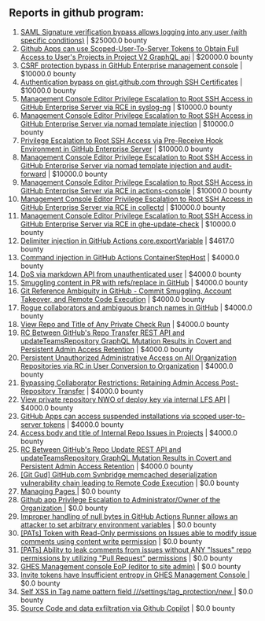 ## Reports in github program:
1. [SAML Signature verification bypass allows logging into any user (with specific conditions)](https://hackerone.com/reports/2579939) | $25000.0 bounty
2. [Github Apps can use Scoped-User-To-Server Tokens to Obtain Full Access to User's Projects in Project V2 GraphQL api](https://hackerone.com/reports/1711938) | $20000.0 bounty
3. [CSRF protection bypass in GitHub Enterprise management console](https://hackerone.com/reports/1497169) | $10000.0 bounty
4. [Authentication bypass on gist.github.com through SSH Certificates](https://hackerone.com/reports/1901040) | $10000.0 bounty
5. [Management Console Editor Privilege Escalation to Root SSH Access in GitHub Enterprise Server via RCE in syslog-ng](https://hackerone.com/reports/2329466) | $10000.0 bounty
6. [Management Console Editor Privilege Escalation to Root SSH Access in GitHub Enterprise Server via nomad template injection](https://hackerone.com/reports/2332551) | $10000.0 bounty
7. [Privilege Escalation to Root SSH Access via Pre-Receive Hook Environment in GitHub Enterprise Server](https://hackerone.com/reports/2336236) | $10000.0 bounty
8. [Management Console Editor Privilege Escalation to Root SSH Access in GitHub Enterprise Server via nomad template injection and audit-forward](https://hackerone.com/reports/2332623) | $10000.0 bounty
9. [Management Console Editor Privilege Escalation to Root SSH Access in GitHub Enterprise Server via RCE in actions-console](https://hackerone.com/reports/2323292) | $10000.0 bounty
10. [Management Console Editor Privilege Escalation to Root SSH Access in GitHub Enterprise Server via RCE in collectd](https://hackerone.com/reports/2329547) | $10000.0 bounty
11. [Management Console Editor Privilege Escalation to Root SSH Access in GitHub Enterprise Server via RCE in ghe-update-check](https://hackerone.com/reports/2325023) | $10000.0 bounty
12. [Delimiter injection in GitHub Actions core.exportVariable](https://hackerone.com/reports/1625652) | $4617.0 bounty
13. [Command injection in GitHub Actions ContainerStepHost](https://hackerone.com/reports/1637621) | $4000.0 bounty
14. [DoS via markdown API from unauthenticated user](https://hackerone.com/reports/1619604) | $4000.0 bounty
15. [Smuggling content in PR with refs/replace in GitHub](https://hackerone.com/reports/1938106) | $4000.0 bounty
16. [Git Reference Ambiguity in GitHub - Commit Smuggling, Account Takeover, and Remote Code Execution](https://hackerone.com/reports/2017600) | $4000.0 bounty
17. [Rogue collaborators and ambiguous branch names in GitHub](https://hackerone.com/reports/1831528) | $4000.0 bounty
18. [View Repo and Title of Any Private Check Run](https://hackerone.com/reports/2210179) | $4000.0 bounty
19. [RC Between GitHub's Repo Transfer REST API and updateTeamsRepository GraphQL Mutation Results in Covert and Persistent Admin Access Retention](https://hackerone.com/reports/2216036) | $4000.0 bounty
20. [Persistent Unauthorized Administrative Access on All Organization Repositories via RC in User Conversion to Organization](https://hackerone.com/reports/2185545) | $4000.0 bounty
21. [Bypassing Collaborator Restrictions: Retaining Admin Access Post-Repository Transfer](https://hackerone.com/reports/2190827) | $4000.0 bounty
22. [View private repository NWO of deploy key via internal LFS API](https://hackerone.com/reports/2469713) | $4000.0 bounty
23. [GitHub Apps can access suspended installations via scoped user-to-server tokens](https://hackerone.com/reports/2484635) | $4000.0 bounty
24. [Access body and title of Internal Repo Issues in Projects](https://hackerone.com/reports/2501036) | $4000.0 bounty
25. [RC Between GitHub's Repo Update REST API and updateTeamsRepository GraphQL Mutation Results in Covert and Persistent Admin Access Retention](https://hackerone.com/reports/2357443) | $4000.0 bounty
26. [[Git Gud] GitHub.com Svnbridge memcached deserialization vulnerability chain leading to Remote Code Execution](https://hackerone.com/reports/1593913) | $0.0 bounty
27. [Managing Pages ](https://hackerone.com/reports/1690427) | $0.0 bounty
28. [Github app Privilege Escalation to Administrator/Owner of the Organization ](https://hackerone.com/reports/1732595) | $0.0 bounty
29. [Improper handling of null bytes in GitHub Actions Runner allows an attacker to set arbitrary environment variables](https://hackerone.com/reports/1762025) | $0.0 bounty
30. [[PATs] Token with Read-Only permissions on Issues able to modify issue comments using content write permission](https://hackerone.com/reports/2209433) | $0.0 bounty
31. [[PATs] Ability to leak comments from issues without ANY "Issues" repo permissions by utilizing "Pull Request" permissions](https://hackerone.com/reports/2184950) | $0.0 bounty
32. [GHES Management console EoP (editor to site admin)](https://hackerone.com/reports/2197796) | $0.0 bounty
33. [Invite tokens have Insufficient entropy in GHES Management Console ](https://hackerone.com/reports/2197801) | $0.0 bounty
34. [Self XSS in  Tag name pattern field /<username>/<reponame>/settings/tag_protection/new ](https://hackerone.com/reports/2246576) | $0.0 bounty
35. [Source Code and data exfiltration via Github Copilot](https://hackerone.com/reports/2383092) | $0.0 bounty